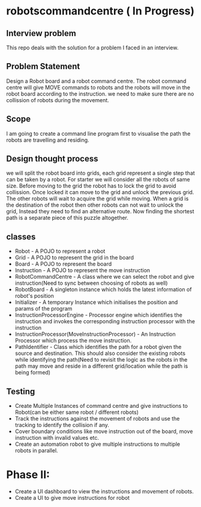 # robotscommandcentre ( In Progress)
## Interview problem
This repo deals with the solution for a problem I faced in an interview.

## Problem Statement
Design a Robot board and a robot command centre. The robot command centre will give MOVE commands to robots and the robots will move in the robot board according to the instruction. we need to make sure there are no collission of robots during the movement.

## Scope
I am going to create a command line program first to visualise the path the robots are travelling and residing. 

## Design thought process
we will split the robot board into grids, each grid represent a single step that can be taken by a robot. For starter we will consider all the robots of same size. Before moving to the grid the robot has to lock the grid to avoid collission. Once locked it can move to the grid and unlock the previous grid. The other robots will wait to acquire the grid while moving. When a grid is the destination of the robot then other robots can not wait to unlock the grid, Instead they need to find an alternative route. Now finding the shortest path is a separate piece of this puzzle altogether.

## classes
- Robot - A POJO to represent a robot
- Grid - A POJO to represent the grid in the board
- Board - A POJO to represent the board
- Instruction - A POJO to represent the move instruction
- RobotCommandCentre - A class where we can select the robot and give instruction(Need to sync between choosing of robots as well)
- RobotBoard - A singleton instance which holds the latest information of robot's position 
- Initializer - A temporary Instance which initialises the position and params of the program
- InstructionProcessorEngine - Processor engine which identifies the instruction and invokes the corresponding instruction processor with the instruction
- InstructionProcessor(MoveInstructionProcessor) - An Instruction Processor which process the move instruction.
- PathIdentifier - Class which identifies the path for a robot given the source and destination. This should also consider the existing robots while identifying the path(Need to revisit the logic as the robots in the path may move and reside in a different grid/location while the path is being formed)

## Testing

- Create Multiple Instances of command centre and give instructions to Robot(can be either same robot / different robots)
- Track the instructions against the movement of robots and use the tracking to identify the collision if any.
- Cover boundary conditions like move instruction out of the board, move instruction with invalid values etc.
-  Create an automation robot to give multiple instructions to multiple robots in parallel.

# Phase II:
- Create a UI dashboard to view the instructions and movement of robots.
- Create a UI to give move instructions for robot
